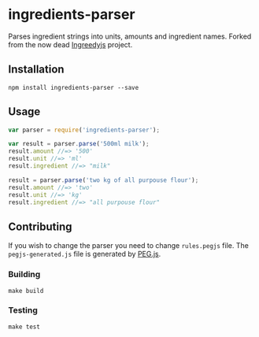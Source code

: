 # ingredients-parser

Parses ingredient strings into units, amounts and ingredient names. Forked from the now dead [Ingreedyjs](https://github.com/iancanderson/ingreedy-js) project.

## Installation

```
npm install ingredients-parser --save
```

## Usage

```javascript
var parser = require('ingredients-parser');

var result = parser.parse('500ml milk');
result.amount //=> '500'
result.unit //=> 'ml'
result.ingredient //=> "milk"

result = parser.parse('two kg of all purpouse flour');
result.amount //=> 'two'
result.unit //=> 'kg'
result.ingredient //=> "all purpouse flour"
```

## Contributing

If you wish to change the parser you need to change `rules.pegjs` file. The `pegjs-generated.js` file is generated by [PEG.js](http://pegjs.org/).

### Building

```
make build
```
### Testing

```
make test
```
